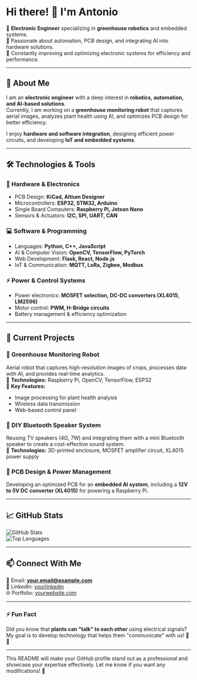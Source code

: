 # Hi there! 👋 I'm Antonio 

🔹 **Electronic Engineer** specializing in **greenhouse robotics** and embedded systems.  
🔹 Passionate about automation, PCB design, and integrating AI into hardware solutions.  
🔹 Constantly improving and optimizing electronic systems for efficiency and performance.  

---

## 🚀 About Me  

I am an **electronic engineer** with a deep interest in **robotics, automation, and AI-based solutions**.  
Currently, I am working on a **greenhouse monitoring robot** that captures aerial images, analyzes plant health using AI, and optimizes PCB design for better efficiency.  

I enjoy **hardware and software integration**, designing efficient power circuits, and developing **IoT and embedded systems**.  

---

## 🛠️ Technologies & Tools  

### **🔌 Hardware & Electronics**  
- PCB Design: **KiCad, Altium Designer**  
- Microcontrollers: **ESP32, STM32, Arduino**  
- Single Board Computers: **Raspberry Pi, Jetson Nano**  
- Sensors & Actuators: **I2C, SPI, UART, CAN**  

### **💻 Software & Programming**  
- Languages: **Python, C++, JavaScript**  
- AI & Computer Vision: **OpenCV, TensorFlow, PyTorch**  
- Web Development: **Flask, React, Node.js**  
- IoT & Communication: **MQTT, LoRa, Zigbee, Modbus**  

### **⚡ Power & Control Systems**  
- Power electronics: **MOSFET selection, DC-DC converters (XL4015, LM2596)**  
- Motor control: **PWM, H-Bridge circuits**  
- Battery management & efficiency optimization  

---

## 🌱 Current Projects  

### **🚜 Greenhouse Monitoring Robot**  
Aerial robot that captures high-resolution images of crops, processes data with AI, and provides real-time analytics.  
🔹 **Technologies:** Raspberry Pi, OpenCV, TensorFlow, ESP32  
🔹 **Key Features:**  
- Image processing for plant health analysis  
- Wireless data transmission  
- Web-based control panel  

### **🎵 DIY Bluetooth Speaker System**  
Reusing TV speakers (4Ω, 7W) and integrating them with a mini Bluetooth speaker to create a cost-effective sound system.  
🔹 **Technologies:** 3D-printed enclosure, MOSFET amplifier circuit, XL4015 power supply  

### **🔧 PCB Design & Power Management**  
Developing an optimized PCB for an **embedded AI system**, including a **12V to 5V DC converter (XL4015)** for powering a Raspberry Pi.  

---

## 📈 GitHub Stats  

![GitHub Stats](https://github-readme-stats.vercel.app/api?username=yourusername&show_icons=true&theme=radical)  
![Top Languages](https://github-readme-stats.vercel.app/api/top-langs/?username=yourusername&layout=compact&theme=radical)  

---

## 📫 Connect With Me  

📩 Email: **your.email@example.com**  
🔗 LinkedIn: [yourlinkedin](https://www.linkedin.com/in/yourusername)  
🌐 Portfolio: [yourwebsite.com](https://yourwebsite.com)  

---

### ⚡ Fun Fact  
Did you know that **plants can "talk" to each other** using electrical signals? My goal is to develop technology that helps them "communicate" with us! 🌿🤖  

---

This README will make your GitHub profile stand out as a professional and showcase your expertise effectively. Let me know if you want any modifications! 🚀  

